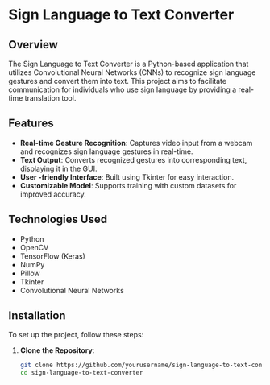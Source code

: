 # Sign Language to Text Converter

## Overview

The Sign Language to Text Converter is a Python-based application that utilizes Convolutional Neural Networks (CNNs) to recognize sign language gestures and convert them into text. This project aims to facilitate communication for individuals who use sign language by providing a real-time translation tool.

## Features

- **Real-time Gesture Recognition**: Captures video input from a webcam and recognizes sign language gestures in real-time.
- **Text Output**: Converts recognized gestures into corresponding text, displaying it in the GUI.
- **User -friendly Interface**: Built using Tkinter for easy interaction.
- **Customizable Model**: Supports training with custom datasets for improved accuracy.

## Technologies Used

- Python
- OpenCV
- TensorFlow (Keras)
- NumPy
- Pillow
- Tkinter
- Convolutional Neural Networks
  

## Installation

To set up the project, follow these steps:

1. **Clone the Repository**:
   ```bash
   git clone https://github.com/yourusername/sign-language-to-text-converter.git
   cd sign-language-to-text-converter
